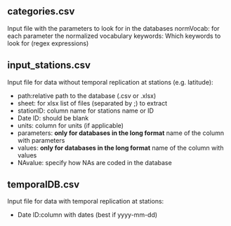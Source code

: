 
## categories.csv
Input file with the parameters to look for in the databases
normVocab: for each parameter the normalized vocabulary
keywords: Which keywords to look for (regex expressions)

## input_stations.csv
Input file for data without temporal replication at stations (e.g. latitude):
* path:relative path to the database (.csv or .xlsx)
* sheet: for xlsx list of files (separated by ;) to extract
* stationID: column name for stations name or ID
* Date ID: should be blank
* units: column for units (if applicable)
* parameters: **only for databases in the long format** name of the column with parameters 
* values: **only for databases in the long format** name of the column with values
* NAvalue: specify how NAs are coded in the database

## temporalDB.csv
Input file for data with temporal replication at stations:
* Date ID:column with dates (best if yyyy-mm-dd)


